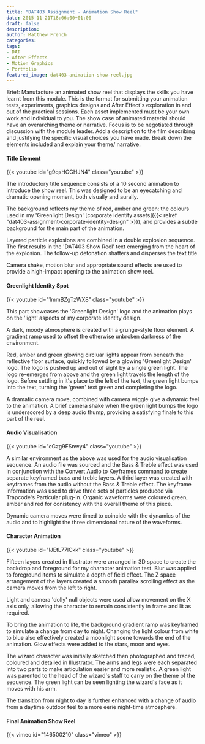 ```yaml
---
title: "DAT403 Assignment - Animation Show Reel"
date: 2015-11-21T18:06:00+01:00
draft: false
description: 
author: Matthew French
categories:
tags:
- DAT
- After Effects
- Motion Graphics
- Portfolio
featured_image: dat403-animation-show-reel.jpg
---
```


Brief: Manufacture an animated show reel that displays the skills you have learnt from this module. This is the format for submitting your animation tests, experiments, graphics designs and After Effect's exploration in and out of the practical sessions. Each asset implemented must be your own work and individual to you. The show case of animated material should have an overarching theme or narrative. Focus is to be negotiated through discussion with the module leader. Add a description to the film describing and justifying the specific visual choices you have made. Break down the elements included and explain your theme/ narrative.

<!--more-->

#### Title Element

{{< youtube id="g9qsHGGHJN4" class="youtube" >}}

The introductory title sequence consists of a 10 second animation to introduce the show reel. This was designed to be an eyecatching and dramatic opening moment, both visually and aurally.

The background reflects my theme of red, amber and green: the colours used in my 'Greenlight Design' [corporate identity assets]({{< relref "dat403-assignment-corporate-identity-design" >}}), and provides a subtle background for the main part of the animation.

Layered particle explosions are combined in a double explosion sequence. The first results in the 'DAT403 Show Reel' text emerging from the heart of the explosion. The follow-up detonation shatters and disperses the text title.

Camera shake, motion blur and appropriate sound effects are used to provide a high-impact opening to the animation show reel.

#### Greenlight Identity Spot

{{< youtube id="1mmBZgTzWX8" class="youtube" >}}

This part showcases the 'Greenlight Design' logo and the animation plays on the 'light' aspects of my corporate identity design.

A dark, moody atmosphere is created with a grunge-style floor element. A gradient ramp used to offset the otherwise unbroken darkness of the environment.

Red, amber and green glowing circluar lights appear from beneath the reflective floor surface, quickly followed by a glowing 'Greenlight Design' logo. The logo is pushed up and out of sight by a single green light. The logo re-emerges from above and the green light travels the length of the logo. Before settling in it's place to the left of the text, the green light bumps into the text, turning the 'green' text green and completing the logo.

A dramatic camera move, combined with camera wiggle give a dynamic feel to the animation. A brief camera shake when the green light bumps the logo is underscored by a deep audio thump, providing a satisfying finale to this part of the reel.

#### Audio Visualisation

{{< youtube id="cGzg9FSnwy4" class="youtube" >}}

A similar environment as the above was used for the audio visualisation sequence. An audio file was sourced and the Bass & Treble effect was used in conjunction with the Convert Audio to Keyframes command to create separate keyframed bass and treble layers. A third layer was created with keyframes from the audio without the Bass & Treble effect. The keyframe information was used to drive three sets of particles produced via Trapcode's Particular plug-in. Organic waveforms were coloured green, amber and red for conistency with the overall theme of this piece.

Dynamic camera moves were timed to coincide with the dynamics of the audio and to highlight the three dimensional nature of the waveforms.

#### Character Animation

{{< youtube id="lJEtL77lCkk" class="youtube" >}}

Fifteen layers created in Illustrator were arranged in 3D space to create the backdrop and foreground for my character animation test. Blur was applied to foreground items to simulate a depth of field effect. The Z space arrangement of the layers created a smooth parallax scrolling effect as the camera moves from the left to right.

Light and camera 'dolly' null objects were used allow movement on the X axis only, allowing the character to remain consistently in frame and lit as required.

To bring the animation to life, the background gradient ramp was keyframed to simulate a change from day to night. Changing the light colour from white to blue also effectively created a moonlight scene towards the end of the animation. Glow effects were added to the stars, moon and eyes.

The wizard character was initially sketched then photographed and traced, coloured and detailed in Illustrator. The arms and legs were each separated into two parts to make articulation easier and more realistic. A green light was parented to the head of the wizard's staff to carry on the theme of the sequence. The green light can be seen lighting the wizard's face as it moves with his arm.

The transition from night to day is further enhanced with a change of audio from a daytime outdoor feel to a more eerie night-time atmosphere.

#### Final Animation Show Reel

{{< vimeo id="146500210" class="vimeo" >}}